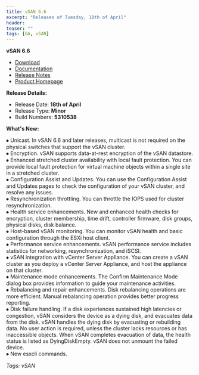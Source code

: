 ```yaml
---
title: vSAN 6.6
excerpt: "Releases of Tuesday, 18th of April"
header:
teaser: ""
tags: [GA, vSAN]
---
```


  **vSAN 6.6**               
  * [Download](https://my.vmware.com/en/web/vmware/info/slug/datacenter_cloud_infrastructure/vmware_vsan/6_6)  
  * [Documentation](https://www.vmware.com/support/pubs/virtual-san-pubs.html)  
  * [Release Notes](http://pubs.vmware.com/Release_Notes/en/vsan/66/vmware-virtual-san-66-release-notes.html)  
  * [Product Homepage](https://www.vmware.com/products/virtual-san.html)  

**Release Details:**
  * Release Date: **18th of April**  
  * Release Type: **Minor**   
  * Build Numbers: **5310538**    

**What's New:**  

  ⦁ Unicast. In vSAN 6.6 and later releases, multicast is not required on the physical switches that support the vSAN cluster.  
  ⦁ Encryption. vSAN supports data-at-rest encryption of the vSAN datastore.  
  ⦁ Enhanced stretched cluster availability with local fault protection. You can provide local fault protection for virtual machine objects within a single site in a stretched cluster.  
  ⦁ Configuration Assist and Updates. You can use the Configuration Assist and Updates pages to check the configuration of your vSAN cluster, and resolve any issues.  
  ⦁ Resynchronization throttling. You can throttle the IOPS used for cluster resynchronization.  
  ⦁ Health service enhancements. New and enhanced health checks for encryption, cluster membership, time drift, controller firmware, disk groups, physical disks, disk balance.  
  ⦁ Host-based vSAN monitoring. You can monitor vSAN health and basic configuration through the ESXi host client.  
  ⦁ Performance service enhancements. vSAN performance service includes statistics for networking, resynchronization, and iSCSI.  
  ⦁ vSAN integration with vCenter Server Appliance. You can create a vSAN cluster as you deploy a vCenter Server Appliance, and host the appliance on that cluster.  
  ⦁ Maintenance mode enhancements. The Confirm Maintenance Mode dialog box provides information to guide your maintenance activities.  
  ⦁ Rebalancing and repair enhancements. Disk rebalancing operations are more efficient. Manual rebalancing operation provides better progress reporting.  
  ⦁ Disk failure handling. If a disk experiences sustained high latencies or congestion, vSAN considers the device as a dying disk, and evacuates data from the disk. vSAN handles the dying disk by evacuating or rebuilding data. No user action is required, unless the cluster lacks resources or has inaccessible objects. When vSAN completes evacuation of data, the health status is listed as DyingDiskEmpty. vSAN does not unmount the failed device.  
  ⦁ New esxcli commands.

*Tags: vSAN*
